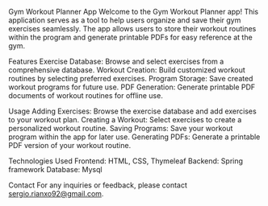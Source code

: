 Gym Workout Planner App
Welcome to the Gym Workout Planner app! 
This application serves as a tool to help users organize and save their gym exercises seamlessly. 
The app allows users to store their workout routines within the program and generate printable PDFs for easy reference at the gym.

Features
Exercise Database: Browse and select exercises from a comprehensive database.
Workout Creation: Build customized workout routines by selecting preferred exercises.
Program Storage: Save created workout programs for future use.
PDF Generation: Generate printable PDF documents of workout routines for offline use.

Usage
Adding Exercises: Browse the exercise database and add exercises to your workout plan.
Creating a Workout: Select exercises to create a personalized workout routine.
Saving Programs: Save your workout program within the app for later use.
Generating PDFs: Generate a printable PDF version of your workout routine.

Technologies Used
Frontend: HTML, CSS, Thymeleaf
Backend: Spring framework
Database: Mysql

Contact
For any inquiries or feedback, please contact sergio.rianxo92@gmail.com.
